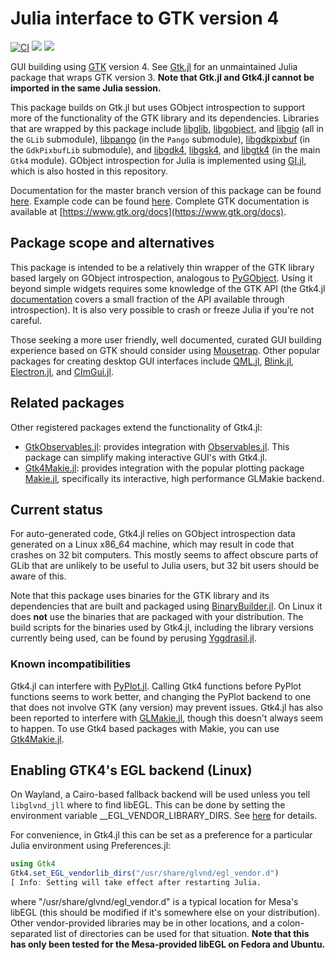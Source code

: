 # Julia interface to GTK version 4

[![CI](https://github.com/JuliaGtk/Gtk4.jl/workflows/CI/badge.svg)](https://github.com/JuliaGtk/Gtk4.jl/actions?query=workflow%3ACI)
[![](https://img.shields.io/badge/docs-main-blue.svg)](https://juliagtk.github.io/Gtk4.jl/dev/)
[![](https://img.shields.io/badge/docs-stable-blue.svg)](https://juliahub.com/docs/Gtk4)


GUI building using [GTK](https://www.gtk.org) version 4. See [Gtk.jl](https://github.com/JuliaGraphics/Gtk.jl) for an unmaintained Julia package that wraps GTK version 3. **Note that Gtk.jl and Gtk4.jl cannot be imported in the same Julia session.**

This package builds on Gtk.jl but uses GObject introspection to support more of the functionality of the GTK library and its dependencies. Libraries that are wrapped by this package include [libglib](https://docs.gtk.org/glib/), [libgobject](https://docs.gtk.org/gobject/), and [libgio](https://docs.gtk.org/gio/) (all in the `GLib` submodule), [libpango](https://docs.gtk.org/Pango/) (in the `Pango` submodule), [libgdkpixbuf](https://docs.gtk.org/gdk-pixbuf/) (in the `GdkPixbufLib` submodule), and [libgdk4](https://docs.gtk.org/gdk4/), [libgsk4](https://docs.gtk.org/gsk4/), and [libgtk4](https://docs.gtk.org/gtk4/) (in the main `Gtk4` module). GObject introspection for Julia is implemented using [GI.jl](https://github.com/JuliaGtk/Gtk4.jl/tree/main/GI), which is also hosted in this repository.

Documentation for the master branch version of this package can be found [here](https://juliagtk.github.io/Gtk4.jl/dev/). Example code can be found [here](https://github.com/JuliaGtk/Gtk4.jl/tree/main/examples). Complete GTK documentation is available at [https://www.gtk.org/docs](https://www.gtk.org/docs).

## Package scope and alternatives

This package is intended to be a relatively thin wrapper of the GTK library based largely on GObject introspection, analogous to [PyGObject](https://pypi.org/project/PyGObject/). Using it beyond simple widgets requires some knowledge of the GTK API (the Gtk4.jl [documentation](https://juliagtk.github.io/Gtk4.jl/dev/) covers a small fraction of the API available through introspection). It is also very possible to crash or freeze Julia if you're not careful.

Those seeking a more user friendly, well documented, curated GUI building experience based on GTK should consider using [Mousetrap](https://github.com/Clemapfel/mousetrap.jl). Other popular packages for creating desktop GUI interfaces include [QML.jl](https://github.com/JuliaGraphics/QML.jl), [Blink.jl](https://github.com/JuliaGizmos/Blink.jl), [Electron.jl](https://github.com/davidanthoff/Electron.jl), and [CImGui.jl](https://github.com/Gnimuc/CImGui.jl).

## Related packages

Other registered packages extend the functionality of Gtk4.jl:
- [GtkObservables.jl](https://github.com/JuliaGizmos/GtkObservables.jl): provides integration with [Observables.jl](https://github.com/JuliaGizmos/Observables.jl). This package can simplify making interactive GUI's with Gtk4.jl.
- [Gtk4Makie.jl](https://github.com/JuliaGtk/Gtk4Makie.jl): provides integration with the popular plotting package [Makie.jl](https://github.com/MakieOrg/Makie.jl), specifically its interactive, high performance GLMakie backend.

## Current status
For auto-generated code, Gtk4.jl relies on GObject introspection data generated on a Linux x86_64 machine, which may result in code that crashes on 32 bit computers. This mostly seems to affect obscure parts of GLib that are unlikely to be useful to Julia users, but 32 bit users should be aware of this.

Note that this package uses binaries for the GTK library and its dependencies that are built and packaged using [BinaryBuilder.jl](https://github.com/JuliaPackaging/BinaryBuilder.jl). On Linux it does **not** use the binaries that are packaged with your distribution. The build scripts for the binaries used by Gtk4.jl, including the library versions currently being used, can be found by perusing [Yggdrasil.jl](https://github.com/JuliaPackaging/Yggdrasil.jl).

### Known incompatibilities

Gtk4.jl can interfere with [PyPlot.jl](https://github.com/JuliaPy/PyPlot.jl). Calling Gtk4 functions before PyPlot functions seems to work better, and changing the PyPlot backend to one that does not involve GTK (any version) may prevent issues.
Gtk4.jl has also been reported to interfere with [GLMakie.jl](https://github.com/MakieOrg/Makie.jl), though this doesn't always seem to happen. To use Gtk4 based packages with Makie, you can use [Gtk4Makie.jl](https://github.com/JuliaGtk/Gtk4Makie.jl).

## Enabling GTK4's EGL backend (Linux)
On Wayland, a Cairo-based fallback backend will be used unless you tell `libglvnd_jll` where to find libEGL. This can be done by setting the environment variable __EGL_VENDOR_LIBRARY_DIRS. See [here](https://gitlab.freedesktop.org/glvnd/libglvnd/-/blob/master/src/EGL/icd_enumeration.md) for details.

For convenience, in Gtk4.jl this can be set as a preference for a particular Julia environment using Preferences.jl:
```julia
using Gtk4
Gtk4.set_EGL_vendorlib_dirs("/usr/share/glvnd/egl_vendor.d")
[ Info: Setting will take effect after restarting Julia.
```
where "/usr/share/glvnd/egl_vendor.d" is a typical location for Mesa's libEGL (this should be modified if it's somewhere else on your distribution). Other vendor-provided libraries may be in other locations, and a colon-separated list of directories can be used for that situation. **Note that this has only been tested for the Mesa-provided libEGL on Fedora and Ubuntu.**

